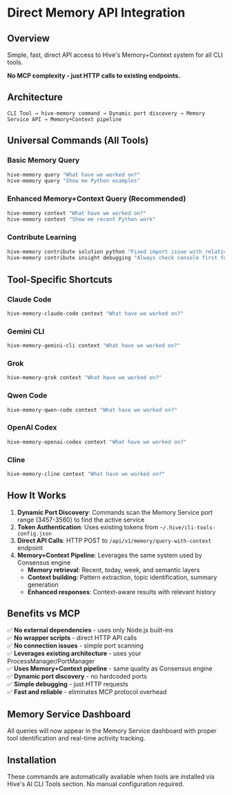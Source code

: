 # Direct Memory API Integration

## Overview
Simple, fast, direct API access to Hive's Memory+Context system for all CLI tools.

**No MCP complexity - just HTTP calls to existing endpoints.**

## Architecture
```
CLI Tool → hive-memory command → Dynamic port discovery → Memory Service API → Memory+Context pipeline
```

## Universal Commands (All Tools)

### Basic Memory Query
```bash
hive-memory query "What have we worked on?"
hive-memory query "Show me Python examples"
```

### Enhanced Memory+Context Query (Recommended)  
```bash
hive-memory context "What have we worked on?"
hive-memory context "Show me recent Python work"
```

### Contribute Learning
```bash
hive-memory contribute solution python "Fixed import issue with relative paths"
hive-memory contribute insight debugging "Always check console first for React errors"
```

## Tool-Specific Shortcuts

### Claude Code
```bash
hive-memory-claude-code context "What have we worked on?"
```

### Gemini CLI
```bash
hive-memory-gemini-cli context "What have we worked on?"
```

### Grok
```bash
hive-memory-grok context "What have we worked on?"
```

### Qwen Code
```bash
hive-memory-qwen-code context "What have we worked on?"
```

### OpenAI Codex
```bash
hive-memory-openai-codex context "What have we worked on?"
```

### Cline
```bash
hive-memory-cline context "What have we worked on?"
```

## How It Works

1. **Dynamic Port Discovery**: Commands scan the Memory Service port range (3457-3560) to find the active service
2. **Token Authentication**: Uses existing tokens from `~/.hive/cli-tools-config.json`
3. **Direct API Calls**: HTTP POST to `/api/v1/memory/query-with-context` endpoint
4. **Memory+Context Pipeline**: Leverages the same system used by Consensus engine
   - **Memory retrieval**: Recent, today, week, and semantic layers
   - **Context building**: Pattern extraction, topic identification, summary generation
   - **Enhanced responses**: Context-aware results with relevant history

## Benefits vs MCP

✅ **No external dependencies** - uses only Node.js built-ins  
✅ **No wrapper scripts** - direct HTTP API calls  
✅ **No connection issues** - simple port scanning  
✅ **Leverages existing architecture** - uses your ProcessManager/PortManager  
✅ **Uses Memory+Context pipeline** - same quality as Consensus engine  
✅ **Dynamic port discovery** - no hardcoded ports  
✅ **Simple debugging** - just HTTP requests  
✅ **Fast and reliable** - eliminates MCP protocol overhead

## Memory Service Dashboard

All queries will now appear in the Memory Service dashboard with proper tool identification and real-time activity tracking.

## Installation

These commands are automatically available when tools are installed via Hive's AI CLI Tools section. No manual configuration required.